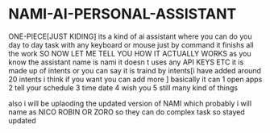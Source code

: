 # NAMI-AI-PERSONAL-ASSISTANT
ONE-PIECE[JUST KIDING]
its a kind of ai assistant 
where you can do you day to day task with any keyboard or mouse just by command
it finishs all the work
SO NOW LET ME TELL YOU HOW IT ACTUALLY WORKS
as you know the assistant name is nami 
it doesn t uses any API KEYS ETC
it is made up of intents or you can say it is traind by intents[i have added around 20 intents i think if you want you can add more ]
basically it can 
1 open apps
2 tell your schedule
3 time date
4 wish you 
5 still many kind of things 

also i will be uplaoding the updated version of NAMI which probably i will name as NICO ROBIN OR ZORO so they can do complex task  so stayed updated 
